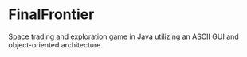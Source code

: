 # FinalFrontier
Space trading and exploration game in Java utilizing an ASCII GUI and object-oriented architecture.
